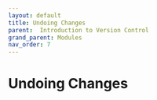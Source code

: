 ```yaml
---
layout: default
title: Undoing Changes
parent:  Introduction to Version Control
grand_parent: Modules
nav_order: 7
---
```


# Undoing Changes
